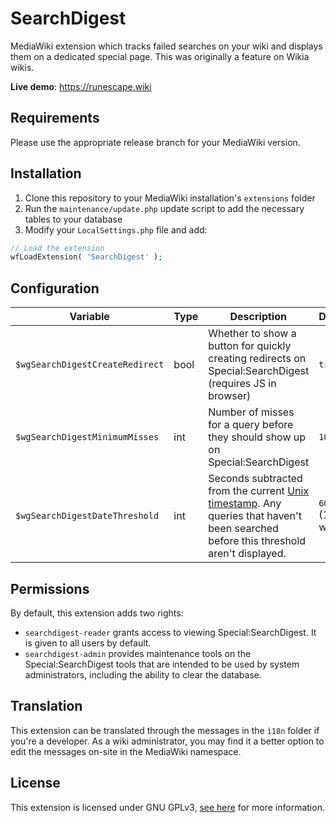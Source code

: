 # SearchDigest
MediaWiki extension which tracks failed searches on your wiki and displays them on a dedicated special page. This was originally a feature on Wikia wikis.

**Live demo**: https://runescape.wiki

## Requirements
Please use the appropriate release branch for your MediaWiki version.

## Installation

1. Clone this repository to your MediaWiki installation's `extensions` folder
2. Run the `maintenance/update.php` update script to add the necessary tables to your database
3. Modify your `LocalSettings.php` file and add:

```php
// Load the extension
wfLoadExtension( 'SearchDigest' );
```

## Configuration
| Variable | Type | Description | Default |
| --- | --- | --- | --- |
| `$wgSearchDigestCreateRedirect` | bool | Whether to show a button for quickly creating redirects on Special:SearchDigest (requires JS in browser) | `true`
| `$wgSearchDigestMinimumMisses` | int | Number of misses for a query before they should show up on Special:SearchDigest | `10`
| `$wgSearchDigestDateThreshold` | int | Seconds subtracted from the current [Unix timestamp](https://en.wikipedia.org/wiki/Unix_time). Any queries that haven't been searched before this threshold aren't displayed. | `604800` (1 week)

## Permissions
By default, this extension adds two rights:

* `searchdigest-reader` grants access to viewing Special:SearchDigest. It is given to all users by default.
* `searchdigest-admin` provides maintenance tools on the Special:SearchDigest tools that are intended to be used by system administrators, including the ability to clear the database.

## Translation
This extension can be translated through the messages in the `ì18n` folder if you're a developer. As a wiki administrator, you may find it a better option to edit the messages on-site in the MediaWiki namespace.

## License
This extension is licensed under GNU GPLv3, [see here](LICENSE) for more information.
